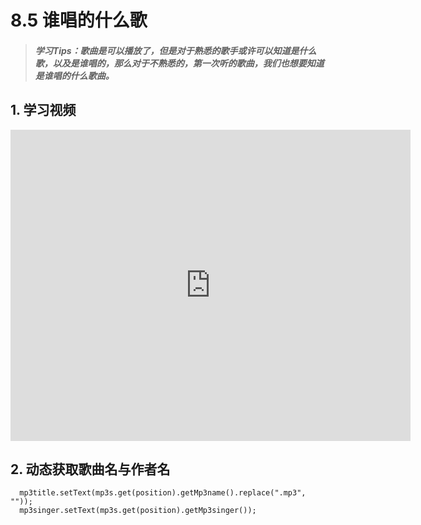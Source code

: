 # 8.5 谁唱的什么歌

>##### 学习Tips：歌曲是可以播放了，但是对于熟悉的歌手或许可以知道是什么歌，以及是谁唱的，那么对于不熟悉的，第一次听的歌曲，我们也想要知道是谁唱的什么歌曲。

## 1. 学习视频

<iframe frameborder="0" width="640" height="498" src="https://v.qq.com/iframe/player.html?vid=z0180bhmznp&tiny=0&auto=0" allowfullscreen></iframe>

## 2. 动态获取歌曲名与作者名

```   
  mp3title.setText(mp3s.get(position).getMp3name().replace(".mp3", ""));
  mp3singer.setText(mp3s.get(position).getMp3singer());
```